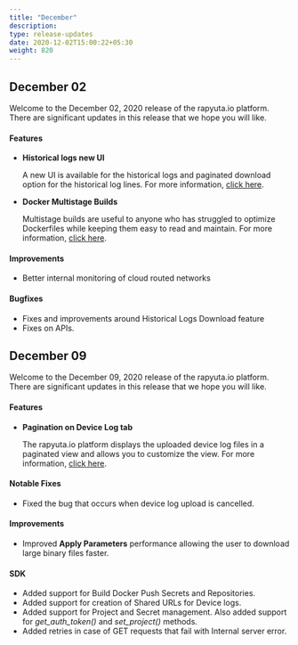 ```yaml
---
title: "December"
description: 
type: release-updates
date: 2020-12-02T15:00:22+05:30
weight: 820
---
```



## December 02
Welcome to the December 02, 2020 release of the rapyuta.io platform. There
are significant updates in this release that we hope you will like.

#### Features
* **Historical logs new UI**

    A new UI is available for the historical logs and paginated download option for the historical log lines. For more information, [click here](/developer-guide/tooling-automation/logging/deployment-logs).

* **Docker Multistage Builds**

    Multistage builds are useful to anyone who has struggled to optimize Dockerfiles while keeping them easy to read and maintain. For more information, [click here](/developer-guide/create-software-packages/builds/#docker-mulitstage-build-support).

#### Improvements
	
- Better internal monitoring of cloud routed networks


#### Bugfixes

- Fixes and improvements around Historical Logs Download feature
- Fixes on APIs. 

## December 09

Welcome to the December 09, 2020 release of the rapyuta.io platform. There
are significant updates in this release that we hope you will like.

#### Features
* **Pagination on Device Log tab**

    The rapyuta.io platform displays the uploaded device log files in a paginated view and allows you to customize the view. For more information, [click here](/developer-guide/tooling-automation/logging/device-logs/#viewing-uploaded-log-files).

#### Notable Fixes
- Fixed the bug that occurs when device log upload is cancelled.


#### Improvements
	
- Improved **Apply Parameters** performance allowing the user to download large binary files faster.

#### SDK

- Added support for Build Docker Push Secrets and Repositories.
- Added support for creation of Shared URLs for Device logs.
- Added support for Project and Secret management. Also added support for *get_auth_token()* and *set_project()* methods.
- Added retries in case of GET requests that fail with Internal server error.
